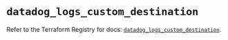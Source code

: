 # `datadog_logs_custom_destination`

Refer to the Terraform Registry for docs: [`datadog_logs_custom_destination`](https://registry.terraform.io/providers/datadog/datadog/3.51.0/docs/resources/logs_custom_destination).
